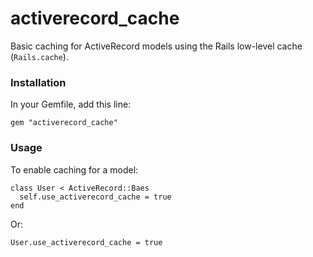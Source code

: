 # activerecord_cache

Basic caching for ActiveRecord models using the Rails low-level cache (`Rails.cache`).

### Installation

In your Gemfile, add this line:

    gem "activerecord_cache"

### Usage

To enable caching for a model:

    class User < ActiveRecord::Baes
      self.use_activerecord_cache = true
    end

Or:

    User.use_activerecord_cache = true

